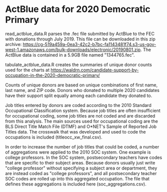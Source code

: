 # ActBlue data for 2020 Democratic Primary

read_actblue_data.R parses the .fec file submitted by ActBlue to the FEC with donations through July 2019. This file can be downloaded in this zip archive: https://cg-519a459a-0ea3-42c2-b7bc-fa1143481f74.s3-us-gov-west-1.amazonaws.com/bulk-downloads/electronic/20190801.zip. The ActBlue data is contained in a 5.9GB file named "1344765.fec".

tabulate_actblue_data.R creates the summaries of unique donor counts used for the charts at https://waldrn.com/candidate-support-by-occupation-in-the-2020-democratic-primary/

Counts of unique donors are based on unique combinations of first name, last name, and ZIP code. Donors who donated to multiple 2020 candidates have their support split equally among each candidate they donated to.

Job titles entered by donors are coded according to the 2010 Standard Occupational Classification system. Because job titles are often insufficient for occupational coding, some job titles are not coded and are discarded from this analysis. The main sources used for occupational coding are the BLS Direct Title Match File (DTMF) and O\*NET's Sample of Reported Job Titles data. The crosswalk that was developed and used to code the occupations is included (titleocc_xw_final.csv).

In order to increase the number of job titles that could be coded, a number of aggregations were applied to the 2010 SOC system. One example is college professors. In the SOC system, postsecondary teachers have codes that are specific to their subject areas. Because donors usually just write "college professor" without specifying a subject area or department, they are instead coded as "college professors", and all postsecondary teacher SOC codes are rolled up into this aggregated occupation. The file that defines these aggregations is included here (soc_aggregations.csv).